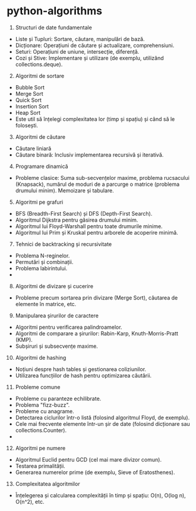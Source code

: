 # python-algorithms


1. Structuri de date fundamentale
 - Liste și Tupluri: Sortare, căutare, manipulări de bază.
 - Dicționare: Operațiuni de căutare și actualizare, comprehensiuni.
 - Seturi: Operațiuni de uniune, intersecție, diferență.
 - Cozi și Stive: Implementare și utilizare (de exemplu, utilizând collections.deque).
   
2. Algoritmi de sortare
 - Bubble Sort
 - Merge Sort
 - Quick Sort
 - Insertion Sort
 - Heap Sort
 - Este util să înțelegi complexitatea lor (timp și spațiu) și când să le folosești.

3. Algoritmi de căutare
 - Căutare liniară
 - Căutare binară: Inclusiv implementarea recursivă și iterativă.

4. Programare dinamică
 - Probleme clasice: Suma sub-secvențelor maxime, problema rucsacului (Knapsack), numărul de moduri de a parcurge o matrice (problema drumului minim).
Memoizare și tabulare.

5. Algoritmi pe grafuri
 - BFS (Breadth-First Search) și DFS (Depth-First Search).
 - Algoritmul Dijkstra pentru găsirea drumului minim.
 - Algoritmul lui Floyd-Warshall pentru toate drumurile minime.
 - Algoritmul lui Prim și Kruskal pentru arborele de acoperire minimă.

7. Tehnici de backtracking și recursivitate
 - Problema N-reginelor.
 - Permutări și combinații.
 - Problema labirintului.
 - 
8. Algoritmi de divizare și cucerire
 - Probleme precum sortarea prin divizare (Merge Sort), căutarea de elemente în matrice, etc.
   
9. Manipularea șirurilor de caractere
 - Algoritmi pentru verificarea palindroamelor.
 - Algoritmi de comparare a șirurilor: Rabin-Karp, Knuth-Morris-Pratt (KMP).
 - Subșiruri și subsecvențe maxime.
   
10. Algoritmi de hashing
 - Noțiuni despre hash tables și gestionarea coliziunilor.
 - Utilizarea funcțiilor de hash pentru optimizarea căutării.
   
11. Probleme comune 
 - Probleme cu paranteze echilibrate.
 - Problema "fizz-buzz".
 - Probleme cu anagrame.
 - Detectarea ciclurilor într-o listă (folosind algoritmul Floyd, de exemplu).
 - Cele mai frecvente elemente într-un șir de date (folosind dicționare sau collections.Counter).
 - 
12. Algoritmi pe numere
 - Algoritmul Euclid pentru GCD (cel mai mare divizor comun).
 - Testarea primalității.
 - Generarea numerelor prime (de exemplu, Sieve of Eratosthenes).
   
13. Complexitatea algoritmilor
 - Înțelegerea și calcularea complexității în timp și spațiu: O(n), O(log n), O(n^2), etc.
